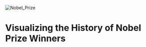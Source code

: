 ![Nobel_Prize](https://github.com/misterseyiayeni/Visualizing-the-History-of-Nobel-Prize-Winners/assets/125358861/007c25d2-22e6-4827-8e29-7366ae011441)

# Visualizing the History of Nobel Prize Winners


